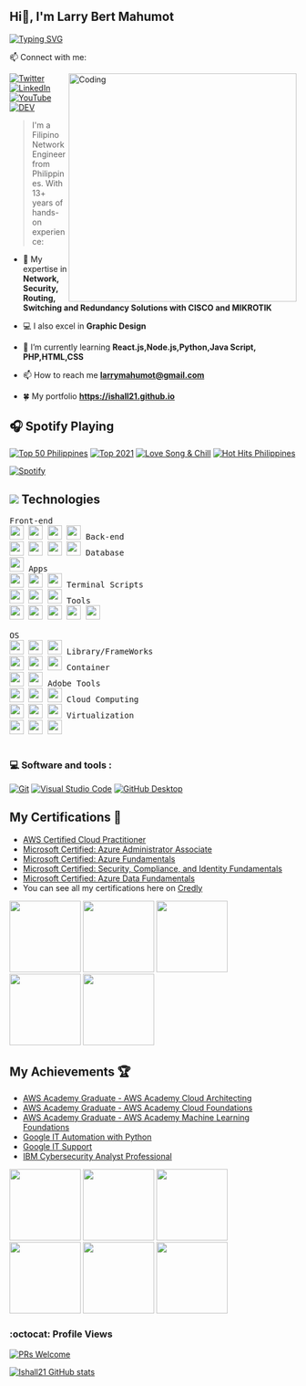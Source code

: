 ## Hi👋, I'm Larry Bert Mahumot

[![Typing SVG](https://readme-typing-svg.herokuapp.com?font=neuropol&color=%234E14B8&size=24&lines=I'am+Filipino+IT+Specialist.;Cyber+Security+Analyst;Cloud+Data+Engineer)](https://git.io/typing-svg)

📫 Connect with me:

<img align="right" alt="Coding" width="400" src="https://i.ibb.co/K0pKw7x/networking.gif">

[![Twitter](https://img.shields.io/badge/twitter-%231DA1F2.svg?&style=for-the-badge&logo=twitter&logoColor=white)](https://twitter.com/larrymahumot) [![LinkedIn](https://img.shields.io/badge/linkedin-%230077B5.svg?&style=for-the-badge&logo=linkedin&logoColor=white)](https://www.linkedin.com/in/larrymahumot/) [![YouTube](https://img.shields.io/badge/youtube-%23FF0000.svg?&style=for-the-badge&logo=youtube&logoColor=white)](https://youtube.com/larrymahumot) [![DEV](https://img.shields.io/badge/DEV-%23000000.svg?&style=for-the-badge&logo=dev.to&logoColor=white)](https://dev.to/larrymahumot)

> I'm a Filipino Network Engineer from Philippines. With 13+ years of hands-on experience:

- 🎯 My expertise in **Network, Security, Routing, Switching and Redundancy Solutions with CISCO and MIKROTIK**
- 💻 I also excel in **Graphic Design**
- 🌱 I’m currently learning **React.js,Node.js,Python,Java Script, PHP,HTML,CSS**


- 📫 How to reach me **larrymahumot@gmail.com**
- 🍀 My portfolio **https://ishall21.github.io**

## 🎧 Spotify Playing

[![Top 50 Philippines](https://img.shields.io/badge/Top%2050%20Philippines-%231DB954.svg?&style=flat-square&logo=spotify&logoColor=white)](https://open.spotify.com/playlist/37i9dQZEVXbNBz9cRCSFkY) [![Top 2021](https://img.shields.io/badge/Top%20%202021-%231DB954.svg?&style=flat-square&logo=spotify&logoColor=white)](https://open.spotify.com/playlist/06S64oWn7uGnfGrwjh5IWb) [![Love Song & Chill](https://img.shields.io/badge/Love%20Song%20&%20Chill-%231DB954.svg?&style=flat-square&logo=spotify&logoColor=white)](https://open.spotify.com/playlist/4QuJ2DbcTe7R8lzqfNXz7v) [![Hot Hits Philippines](https://img.shields.io/badge/Hot%20Hits%20Philippines-%231DB954.svg?&style=flat-square&logo=spotify&logoColor=white)](https://open.spotify.com/playlist/37i9dQZF1DXcZQSjptOQtk)

[![Spotify](https://spotify-now-playing-1.vercel.app/api/spotify-playing)](https://open.spotify.com/user/21yk3oaoukqj62nfwxwhv26fq)

## <img src="https://img.icons8.com/nolan/25/computer.png"/> Technologies
<kbd>
   <kbd>Front-end</kbd>
    <br>
    <img width="25px" src="https://cdn.jsdelivr.net/gh/devicons/devicon/icons/html5/html5-original.svg" /> 
    <img width="25px" src="https://cdn.jsdelivr.net/gh/devicons/devicon/icons/css3/css3-plain.svg" /> 
    <img width="25px" src="https://techstack-generator.vercel.app/sass-icon.svg" /> 
    <img width="25px" src="https://techstack-generator.vercel.app/js-icon.svg" />
  </kbd>
  <kbd>
    <kbd>Back-end</kbd>
    <br>
    <img width="25px" src="https://cdn.jsdelivr.net/gh/devicons/devicon/icons/php/php-original.svg" />
    <img width="25px" src="https://cdn.jsdelivr.net/gh/devicons/devicon/icons/typescript/typescript-original.svg" />
    <img width="25px" src="https://cdn.jsdelivr.net/gh/devicons/devicon/icons/nodejs/nodejs-original.svg" />
    <img width="25px" src="https://cdn.jsdelivr.net/gh/devicons/devicon/icons/rails/rails-original-wordmark.svg" />
  </kbd>
<kbd>
    <kbd>Database</kbd>
    <br>
   <img width="25px" src="https://techstack-generator.vercel.app/mysql-icon.svg" />
  </kbd>

  <kbd>
    <kbd>Apps</kbd>
    <br>
    <img width="25px" src="https://cdn.jsdelivr.net/gh/devicons/devicon/icons/java/java-original.svg" />
    <img width="25px" src="https://cdn.jsdelivr.net/gh/devicons/devicon/icons/kotlin/kotlin-original.svg" />
    <img width="25px" src="https://cdn.jsdelivr.net/gh/devicons/devicon/icons/dart/dart-original.svg" />
  </kbd>
  <kbd>
    <kbd>Terminal Scripts</kbd>
    <br>
    <img width="25px" src="https://techstack-generator.vercel.app/python-icon.svg" />
    <img width="25px" src="https://cdn.jsdelivr.net/gh/devicons/devicon/icons/bash/bash-original.svg" />
    <img width="25px" src="https://cdn.jsdelivr.net/gh/devicons/devicon/icons/ruby/ruby-original.svg" />
  </kbd>
  <kbd>
    <kbd>Tools</kbd>
    <br>
    <img width="25px" src="https://techstack-generator.vercel.app/github-icon.svg" />
    <img width="25px" src="https://cdn.jsdelivr.net/gh/devicons/devicon/icons/vscode/vscode-original.svg" />
    <img width="25px" src="https://github.com/termux/termux-app/raw/master/app/src/main/res/mipmap-xxxhdpi/ic_launcher.png" />
    <img width="25px" src="https://upload.wikimedia.org/wikipedia/commons/thumb/b/b2/Repl.it_logo.svg/512px-Repl.it_logo.svg.png">
    <img width="25px" src="https://img.icons8.com/fluent/42/000000/sublime-text.png">
  </kbd>
 <br><br>
  <kbd>
    <kbd>OS</kbd><br>
    <img width="25px" src="https://cdn.jsdelivr.net/gh/devicons/devicon/icons/linux/linux-original.svg" />
    <img width="25px" src="https://cdn.jsdelivr.net/gh/devicons/devicon/icons/android/android-original.svg" />
    <img width="25px" src="https://cdn.jsdelivr.net/gh/devicons/devicon/icons/windows8/windows8-original.svg" />
  </kbd>
  <kbd>
    <kbd>Library/FrameWorks</kbd>
    <br>
    <img width="25px" src="https://cdn.jsdelivr.net/gh/devicons/devicon/icons/bootstrap/bootstrap-original.svg" />
    <img width="25px" src="https://techstack-generator.vercel.app/react-icon.svg" />
    <img width="25px" src="https://cdn.jsdelivr.net/gh/devicons/devicon/icons/vuejs/vuejs-original.svg" />
  </kbd>
<kbd>
    <kbd>Container</kbd>
    <br>
    <img width="25px" src="https://techstack-generator.vercel.app/kubernetes-icon.svg" />
    <img width="25px" src="https://techstack-generator.vercel.app/docker-icon.svg" />
  </kbd>
  <kbd>
    <kbd>Adobe Tools</kbd>
    <br>
    <img width="25px" src="https://img.icons8.com/color/42/000000/adobe-photoshop.png" />
    <img width="25px" src="https://img.icons8.com/color/42/000000/adobe-illustrator.png" />
    <img width="25px" src="https://img.icons8.com/color/42/000000/adobe-premiere-pro--v1.png" />
  </kbd>
  <kbd>
    <kbd>Cloud Computing</kbd>
    <br>
    <img width="25px" src="https://techstack-generator.vercel.app/aws-icon.svg" />
    <img width="25px" src="https://img.icons8.com/color/42/000000/google-cloud.png" />
    <img width="25px" src="https://img.icons8.com/color/42/000000/azure-1.png" />
  </kbd>
  <kbd>
    <kbd>Virtualization</kbd>
    <br>
    <img width="25px" src="https://img.icons8.com/color/42/000000/virtualbox.png" />
    <img width="25px" src="https://img.icons8.com/color/42/000000/old-vmware-logo.png" />
    <img width="25px" src="https://img.icons8.com/color/42/000000/proxmox.png" />
  </kbd>
  <br/>
  <br/>

### 💻 Software and tools :

<p>
<a href="#"><img alt="Git" src="https://img.shields.io/badge/Git-F05033.svg?logo=git&logoColor=white"></a>
<a href="#"><img alt="Visual Studio Code" src="https://img.shields.io/badge/Visual%20Studio%20Code-0078d7.svg?logo=visual-studio-code&logoColor=white"></a>
<a href="#"><img alt="GitHub Desktop" src="https://img.shields.io/badge/GitHub%20Desktop-8034A9.svg?logo=github&logoColor=white"></a>
</p>

##  **My Certifications 🏅**
- [AWS Certified Cloud Practitioner](https://www.credly.com/badges/34007aac-270b-415b-9cf1-d244792efd3d/public_url)
- [Microsoft Certified: Azure Administrator Associate](https://www.credly.com/badges/68f70689-6b23-4d5c-b5d5-8768b47c1a0c/public_url)
- [Microsoft Certified: Azure Fundamentals](https://www.credly.com/badges/80dd022b-b671-41b4-9aa5-ea05208f90cf/public_url)
- [Microsoft Certified: Security, Compliance, and Identity Fundamentals](https://www.credly.com/badges/d421b608-789d-4185-9a82-b1e6b0b2e8be/public_url)
- [Microsoft Certified: Azure Data Fundamentals](https://www.credly.com/badges/dbc71e69-fb2e-4434-95f9-c02e4e23c517/public_url)
- You can see all my certifications here on [Credly](https://www.credly.com/users/larrymahumot)

<p align="left">
  <img src="https://images.credly.com/size/340x340/images/00634f82-b07f-4bbd-a6bb-53de397fc3a6/image.png" width="125" height="125">
  <img src="https://images.credly.com/size/340x340/images/336eebfc-0ac3-4553-9a67-b402f491f185/azure-administrator-associate-600x600.png" width="125" height="125">
  <img src="https://images.credly.com/size/340x340/images/be8fcaeb-c769-4858-b567-ffaaa73ce8cf/image.png" width="125" height="125">
  <img src="https://images.credly.com/size/340x340/images/fc1352af-87fa-4947-ba54-398a0e63322e/security-compliance-and-identity-fundamentals-600x600.png" width="125" height="125">
  <img src="https://images.credly.com/size/340x340/images/70eb1e3f-d4de-4377-a062-b20fb29594ea/azure-data-fundamentals-600x600.png" width="125" height="125">
</p>

##  **My Achievements 🏆**
- [AWS Academy Graduate - AWS Academy Cloud Architecting](https://www.credly.com/badges/b2d7d935-76d1-4136-ae19-88a1e693bac1/public_url)
- [AWS Academy Graduate - AWS Academy Cloud Foundations](https://www.credly.com/badges/3c96b578-9ff7-4918-b361-10a81471db94/public_url)
- [AWS Academy Graduate - AWS Academy Machine Learning Foundations](https://www.credly.com/badges/2d1d2fca-4d47-479a-b529-71f7a20181ea/public_url)
- [Google IT Automation with Python](https://www.credly.com/badges/99933589-c224-46c1-97c1-19489fb5fd60/public_url)
- [Google IT Support](https://www.credly.com/badges/6dc7258f-0381-410e-af36-14fc47ed60ee/public_url)
- [IBM Cybersecurity Analyst Professional](https://www.credly.com/badges/05944674-cdd9-4c84-b689-3fbae4f7e6bb/public_url)

<p align="left">
  <img src="https://images.credly.com/size/340x340/images/2f7b0627-48a0-4894-8d46-3245bdfe0463/image.png" width="125" height="125">
    <img src="https://images.credly.com/size/340x340/images/73e4a58b-a8ef-41a3-a7db-9183dd269882/image.png" width="125" height="125">
      <img src="https://images.credly.com/size/340x340/images/254b883a-44a3-4cec-b6f2-946a80522b39/image.png" width="125" height="125">
       <img src="https://images.credly.com/size/340x340/images/efbdc0d6-b46e-4e3c-8cf8-2314d8a5b971/GCC_badge_python_1000x1000.png" width="125" height="125">
        <img src="https://images.credly.com/size/340x340/images/ae2f5bae-b110-4ea1-8e26-77cf5f76c81e/GCC_badge_IT_Support_1000x1000.png" width="125" height="125">
         <img src="https://images.credly.com/size/340x340/images/a850079a-75bb-41e1-adae-dedfabcf597c/Professional_Certificate_-_IBM_Cybersecurity_Analyst.png" width="125" height="125">

### :octocat: Profile Views

[![PRs Welcome](https://komarev.com/ghpvc/?username=ishall21&label=Profile%20views&color=0e75b6&style=flat)](https://github.com/ishall21)

<!---
## <img src="https://img.icons8.com/nolan/26/github.png"/> Github Stats ---->

[![Ishall21 GitHub stats](https://github-readme-stats.vercel.app/api?username=ishall21)](https://github.com/ishall21/github-readme-stats)